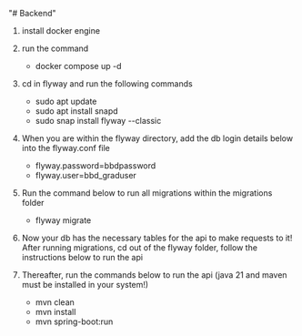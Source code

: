 "# Backend"

1. install docker engine
   
2. run the command
   - docker compose up -d
     
3. cd in flyway and run the following commands
   - sudo apt update
   - sudo apt install snapd
   - sudo snap install flyway --classic

4. When you are within the flyway directory, add the db login details below into the flyway.conf file
   - flyway.password=bbdpassword
   - flyway.user=bbd_graduser
     
5. Run the command below to run all migrations within the migrations folder
   - flyway migrate
  
6. Now your db has the necessary tables for the api to make requests to it! After running migrations, cd out of the flyway folder, follow the instructions below to run the api
   
7. Thereafter, run the commands below to run the api 
   (java 21 and maven must be installed in your system!)
   - mvn clean
   - mvn install
   - mvn spring-boot:run
